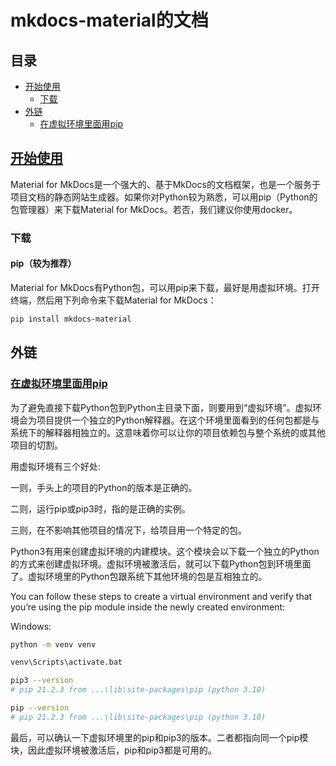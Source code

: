 # mkdocs-material的文档

## 目录

- [开始使用](#开始使用)
  - [下载](#下载)
- [外链](#外链)
  - [在虚拟环境里面用pip](#在虚拟环境里面用pip)

## [开始使用](https://squidfunk.github.io/mkdocs-material/getting-started/)

Material for MkDocs是一个强大的、基于MkDocs的文档框架，也是一个服务于项目文档的静态网站生成器。如果你对Python较为熟悉，可以用pip（Python的包管理器）来下载Material for MkDocs。若否，我们建议你使用docker。

### 下载

#### pip（较为推荐）

Material for MkDocs有Python包，可以用pip来下载，最好是用虚拟环境。打开终端，然后用下列命令来下载Material for MkDocs：

```bash
pip install mkdocs-material
```

## 外链

### [在虚拟环境里面用pip](https://realpython.com/what-is-pip/#using-pip-in-a-python-virtual-environment)

为了避免直接下载Python包到Python主目录下面，则要用到“虚拟环境”。虚拟环境会为项目提供一个独立的Python解释器。在这个环境里面看到的任何包都是与系统下的解释器相独立的。这意味着你可以让你的项目依赖包与整个系统的或其他项目的切割。

用虚拟环境有三个好处:

一则，手头上的项目的Python的版本是正确的。

二则，运行pip或pip3时，指的是正确的实例。

三则，在不影响其他项目的情况下，给项目用一个特定的包。

Python3有用来创建虚拟环境的内建模块。这个模块会以下载一个独立的Python的方式来创建虚拟环境。虚拟环境被激活后，就可以下载Python包到环境里面了。虚拟环境里的Python包跟系统下其他环境的包是互相独立的。

You can follow these steps to create a virtual environment and verify that you’re using the pip module inside the newly created environment:

Windows:

```sh
python -m venv venv

venv\Scripts\activate.bat

pip3 --version
# pip 21.2.3 from ...\lib\site-packages\pip (python 3.10)

pip --version
# pip 21.2.3 from ...\lib\site-packages\pip (python 3.10)
```

最后，可以确认一下虚拟环境里的pip和pip3的版本。二者都指向同一个pip模块，因此虚拟环境被激活后，pip和pip3都是可用的。
